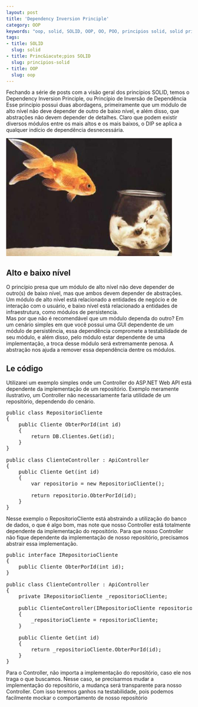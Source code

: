 ```yaml
--- 
layout: post
title: 'Dependency Inversion Principle'
category: OOP
keywords: "oop, solid, SOLID, OOP, OO, POO, principios solid, solid principles, poo, oo, dip, DIP, Dependency Inversion Principle"
tags: 
- title: SOLID
  slug: solid
- title: Princ&iacute;pios SOLID
  slug: principios-solid  
- title: OOP
  slug: oop
---
```


Fechando a série de posts com a visão geral dos princípios SOLID, temos o Dependency Inversion Principle, ou Princípio de Inversão de Dependência 
Esse princípio possui duas abordagens, primeiramente que um módulo de alto nível não deve depender de outro de baixo nível, e além disso, que abstrações não devem depender de detalhes. 
Claro que podem existir diversos módulos entre os mais altos e os mais baixos, o DIP se aplica a qualquer indício de dependência desnecessária.


<img alt="" src="/images/cat-and-fish.jpg" class="post_img"/>


## Alto e baixo nível

O princípio presa que um módulo de alto nível não deve depender de outro(s) de baixo nível, mas que ambos devem depender de abstrações.
Um módulo de alto nível está relacionado a entidades de negócio e de interação com o usuário, e baixo nível está relacionado a entidades de infraestrutura, como módulos de persistencia.  
Mas por que não é recomendável que um módulo dependa do outro? Em um cenário simples em que você possui uma GUI dependente de um módulo de persistência, 
essa dependência compromete a testabilidade de seu módulo, e além disso, pelo módulo estar dependente de uma implementação, a troca desse módulo será extremamente penosa. A abstração nos ajuda a remover essa dependência dentre os módulos.

## Le código

Utilizarei um exemplo simples onde um Controller do ASP.NET Web API está dependente da implementação de um repositório.
Exemplo meramente ilustrativo, um Controller não necessariamente faria utilidade de um repositório, dependendo do cenário.

<pre name="code" class="c-sharp">
public class RepositorioCliente
{
    public Cliente ObterPorId(int id)
    {
        return DB.Clientes.Get(id);
    }
}

public class ClienteController : ApiController
{
    public Cliente Get(int id)
    {
		var repositorio = new RepositorioCliente();
		
        return repositorio.ObterPorId(id);
    }
}
</pre>

Nesse exemplo o RepositorioCliente está abstraindo a utilização do banco de dados, o que é algo bom, mas note que nosso Controller está totalmente dependente da implementação do repositório.
Para que nosso Controller não fique dependente da implementação de nosso repositório, precisamos abstrair essa implementação.

<pre name="code" class="c-sharp">
public interface IRepositorioCliente
{
    public Cliente ObterPorId(int id);
}

public class ClienteController : ApiController
{
	private IRepositorioCliente _repositorioCliente;
	
	public ClienteController(IRepositorioCliente repositorioCliente)
	{
		_repositorioCliente = repositorioCliente;
	}

    public Cliente Get(int id)
    {
		return _repositorioCliente.ObterPorId(id);
    }
}
</pre>

Para o Controller, não importa a implementação do repositório, caso ele nos traga o que buscamos. Nesse caso, se precisarmos mudar a implementação do repositório, a mudança será transparente para nosso Controller.
Com isso teremos ganhos na testabilidade, pois podemos facilmente mockar o comportamento de nosso repositório 










